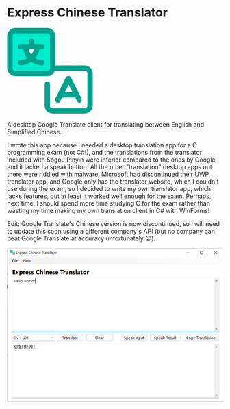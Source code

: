 # Express Chinese Translator
<img src="https://raw.githubusercontent.com/fffelix-jan/ExpressTranslate/main/logo.png" height=200px>  

 A desktop Google Translate client for translating between English and Simplified Chinese.  

 I wrote this app because I needed a desktop translation app for a C programming exam (not C#!), and the translations from the translator included with Sogou Pinyin were inferior compared to the ones by Google, and it lacked a speak button. All the other "translation" desktop apps out there were riddled with malware, Microsoft had discontinued their UWP translator app, and Google only has the translator website, which I couldn't use during the exam, so I decided to write my own translator app, which lacks features, but at least it worked well enough for the exam. Perhaps, next time, I should spend more time studying C for the exam rather than wasting my time making my own translation client in C# with WinForms!
 
 Edit: Google Translate's Chinese version is now discontinued, so I will need to update this soon using a different company's API (but no company can beat Google Translate at accuracy unfortunately ☹️).

 <img src="https://raw.githubusercontent.com/fffelix-jan/ExpressTranslate/main/screenshot.png">
